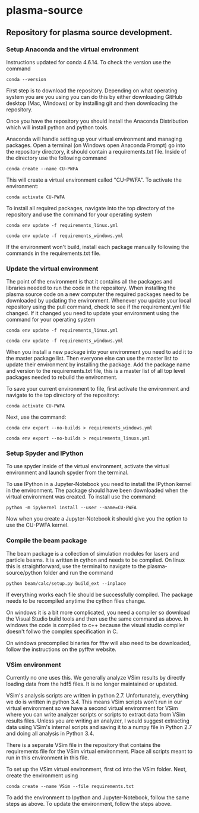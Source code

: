 # plasma-source

## Repository for plasma source development.

### Setup Anaconda and the virtual environment

Instructions updated for conda 4.6.14. To check the version use the command
```
conda --version
```

First step is to download the repository. Depending on what operating system you are you using you can do this by
either downloading GitHub desktop (Mac, Windows) or by installing git and then downloading the repository. 

Once you have the repository you should install the Anaconda Distribution which will install python and python tools.

Anaconda will handle setting up your virtual environment and managing packages. Open a terminal (on Windows open Anaconda Prompt)
go into the repository directory, it should contain a requirements.txt file. Inside of the directory use the following command
```
conda create --name CU-PWFA
```
This will create a virtual environment called "CU-PWFA". To activate the environment:
```
conda activate CU-PWFA
```
To install all required packages, navigate into the top directory of the repository and use the command for your operating system
```
conda env update -f requirements_linux.yml
```
```
conda env update -f requirements_windows.yml
```

If the environment won't build, install each package manually following the commands in the requirements.txt file.


### Update the virtual environment

The point of the environment is that it contains all the packages and libraries needed to run the code in the repository. When
installing the plasma source code on a new computer the required packages need to be downloaded by updating the environment.
Whenever you update your local repository using the pull command, check to see if the requirement.yml file changed. If it changed
you need to update your environment using the command for your operating system
```
conda env update -f requirements_linux.yml
```
```
conda env update -f requirements_windows.yml
```

When you install a new package into your environment you need to add it to the master package list. Then everyone
else can use the master list to update their environment by installing the package. Add the package name and version
to the requirements.txt file, this is a master list of all top level packages needed to rebuild the environment.

To save your current environment to file, first activate the environment and navigate to the top directory of the repository:
```
conda activate CU-PWFA
```
Next, use the command:
```
conda env export --no-builds > requirements_windows.yml
```
```
conda env export --no-builds > requirements_linuxs.yml
```


### Setup Spyder and IPython

To use spyder inside of the virtual environment, activate the virtual environment and launch spyder from the terminal.

To use IPython in a Jupyter-Notebook you need to install the IPython kernel in the environment. The package should have been downloaded 
when the virtual environment was created. To install use the command:
```
python -m ipykernel install --user --name=CU-PWFA
```
Now when you create a Jupyter-Notebook it should give you the option to use the CU-PWFA kernel.


### Compile the beam package

The beam package is a collection of simulation modules for lasers and particle beams. It is written in cython and needs to be compiled.
On linux this is straightforward, use the terminal to navigate to the plasma-source/python folder and run the command
```
python beam/calc/setup.py build_ext --inplace
```
If everything works each file should be successfully compiled. The package needs to be recompiled anytime the cython files change.

On windows it is a bit more complicated, you need a compiler so download the Visual Studio build tools and then use the same command
as above. In windows the code is compiled to c++ because the visual studio compiler doesn't follwo the complex specification in C.

On windows precompiled binaries for fftw will also need to be downloaded, follow the instructions on the pyfftw website.


### VSim environment

Currently no one uses this. We generally analyze VSim results by directly loading data from the hdf5 files.
It is no longer maintained or updated.

VSim's analysis scripts are written in python 2.7. Unfortunately, everything we do is written in python 3.4. This means 
VSim scripts won't run in our virtual environment so we have a second virtual environment for VSim where you can write analyzer 
scripts or scripts to extract data from VSim results files. Unless you are writing an analyzer, I would suggest extracting
data using VSim's internal scripts and saving it to a numpy file in Python 2.7 and doing all analysis in Python 3.4.

There is a separate VSim file in the repository that contains the requirements file for the VSim virtual environment. Place all
scripts meant to run in this environment in this file.

To set up the VSim virtual environment, first cd into the VSim folder. Next, create the environment using 
```
conda create --name VSim --file requirements.txt
```
To add the environment to Ipython and Jupyter-Notebook, follow the same steps as above. To update the environment, follow the
steps above.
